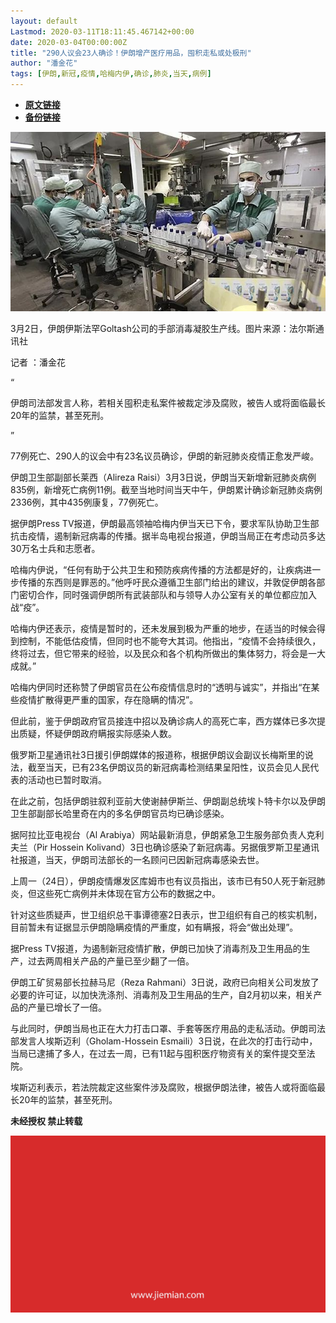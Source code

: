 ```yaml
---
layout: default
Lastmod: 2020-03-11T18:11:45.467142+00:00
date: 2020-03-04T00:00:00Z
title: "290人议会23人确诊！伊朗增产医疗用品，囤积走私或处极刑"
author: "潘金花"
tags: [伊朗,新冠,疫情,哈梅内伊,确诊,肺炎,当天,病例]
---
```


* [**原文链接**](https://mp.weixin.qq.com/s/E5wP04o0w4x3R17JDN6CIw)
* [**备份链接**](http://archive.today/SM10T)


![](/images/post/8c1507322b7eb76d8f0a4b207606b766.jpg)

3月2日，伊朗伊斯法罕Goltash公司的手部消毒凝胶生产线。图片来源：法尔斯通讯社

记者 ：潘金花

“

  

伊朗司法部发言人称，若相关囤积走私案件被裁定涉及腐败，被告人或将面临最长20年的监禁，甚至死刑。

  

”

77例死亡、290人的议会中有23名议员确诊，伊朗的新冠肺炎疫情正愈发严峻。  

伊朗卫生部副部长莱西（Alireza Raisi）3月3日说，伊朗当天新增新冠肺炎病例835例，新增死亡病例11例。截至当地时间当天中午，伊朗累计确诊新冠肺炎病例2336例，其中435例康复，77例死亡。

据伊朗Press TV报道，伊朗最高领袖哈梅内伊当天已下令，要求军队协助卫生部抗击疫情，遏制新冠病毒的传播。据半岛电视台报道，伊朗当局正在考虑动员多达30万名士兵和志愿者。

哈梅内伊说，“任何有助于公共卫生和预防疾病传播的方法都是好的，让疾病进一步传播的东西则是罪恶的。”他呼吁民众遵循卫生部门给出的建议，并敦促伊朗各部门密切合作，同时强调伊朗所有武装部队和与领导人办公室有关的单位都应加入战“疫”。

哈梅内伊还表示，疫情是暂时的，还未发展到极为严重的地步，在适当的时候会得到控制，不能低估疫情，但同时也不能夸大其词。他指出，“疫情不会持续很久，终将过去，但它带来的经验，以及民众和各个机构所做出的集体努力，将会是一大成就。”

哈梅内伊同时还称赞了伊朗官员在公布疫情信息时的“透明与诚实”，并指出“在某些疫情扩散得更严重的国家，存在隐瞒的情况”。

但此前，鉴于伊朗政府官员接连中招以及确诊病人的高死亡率，西方媒体已多次提出质疑，怀疑伊朗政府瞒报实际感染人数。

俄罗斯卫星通讯社3日援引伊朗媒体的报道称，根据伊朗议会副议长梅斯里的说法，截至当天，已有23名伊朗议员的新冠病毒检测结果呈阳性，议员会见人民代表的活动也已暂时取消。

在此之前，包括伊朗驻叙利亚前大使谢赫伊斯兰、伊朗副总统埃卜特卡尔以及伊朗卫生部副部长哈里奇在内的多名伊朗官员均已确诊感染。

据阿拉比亚电视台（Al Arabiya）网站最新消息，伊朗紧急卫生服务部负责人克利夫兰（Pir Hossein Kolivand）3日也确诊感染了新冠病毒。另据俄罗斯卫星通讯社报道，当天，伊朗司法部长的一名顾问已因新冠病毒感染去世。

上周一（24日），伊朗疫情爆发区库姆市也有议员指出，该市已有50人死于新冠肺炎，但这些死亡病例并未体现在官方公布的数据之中。

针对这些质疑声，世卫组织总干事谭德塞2日表示，世卫组织有自己的核实机制，目前暂未有证据显示伊朗隐瞒疫情的严重度，如有瞒报，将会“做出处理”。

据Press TV报道，为遏制新冠疫情扩散，伊朗已加快了消毒剂及卫生用品的生产，过去两周相关产品的产量已至少翻了一倍。

伊朗工矿贸易部长拉赫马尼（Reza Rahmani）3日说，政府已向相关公司发放了必要的许可证，以加快洗涤剂、消毒剂及卫生用品的生产，自2月初以来，相关产品的产量已增长了一倍。

与此同时，伊朗当局也正在大力打击口罩、手套等医疗用品的走私活动。伊朗司法部发言人埃斯迈利（Gholam-Hossein Esmaili）3日说，在此次的打击行动中，当局已逮捕了多人，在过去一周，已有11起与囤积医疗物资有关的案件提交至法院。

埃斯迈利表示，若法院裁定这些案件涉及腐败，根据伊朗法律，被告人或将面临最长20年的监禁，甚至死刑。

  

**未经授权 禁止转载**

  

  

![](/images/post/3ef9527fd7edfb43b0c70486c7a956af.jpg)


